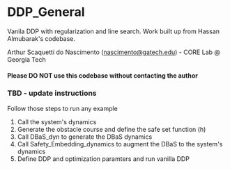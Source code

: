 # DDP_General
Vanila DDP with regularization and line search. Work built up from Hassan Almubarak's codebase.

Arthur Scaquetti do Nascimento (nascimento@gatech.edu) - CORE Lab @ Georgia Tech

#### Please DO NOT use this codebase without contacting the author

### TBD - update instructions
Follow those steps to run any example
1. Call the system's dynamics
2. Generate the obstacle course and define the safe set function (h)
3. Call DBaS_dyn to generate the DBaS dynamics
4. Call Safety_Embedding_dynamics to augment the DBaS to the system's dynamics
5. Define DDP and optimization paramters and run vanilla DDP
